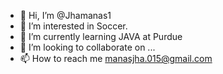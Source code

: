 - 👋 Hi, I’m @Jhamanas1
- 👀 I’m interested in Soccer.
- 🌱 I’m currently learning JAVA at Purdue
- 💞️ I’m looking to collaborate on ...
- 📫 How to reach me manasjha.015@gmail.com

<!---
Jhamanas1/Jhamanas1 is a ✨ special ✨ repository because its `README.md` (this file) appears on your GitHub profile.
You can click the Preview link to take a look at your changes.
--->
